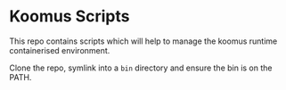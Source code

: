 # Koomus Scripts

This repo contains scripts which will help to manage the koomus runtime containerised environment.

Clone the repo, symlink into a `bin` directory and ensure the bin is on the PATH.
